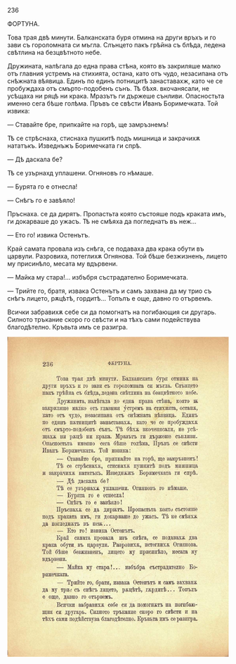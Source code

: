 ﻿236

ФОРТУНА.

Това трая двѣ минути. Балканската буря отмина на други връхъ и го зави съ гороломната си мъгла. Слънцето пакъ грѣйна съ блѣда, ледена свѣтлина на безцвѣтното небе.

Дружината, налѣгала до една права стѣна, която въ закриляше малко отъ главния устремъ на стихията, остана, като отъ чудо, незасипана отъ снѣжната вѣявица. Единъ по единъ потницитѣ занаставахж, като че се пробуждаха отъ смърто-подобенъ сънъ. Тѣ бѣхя. вкочанясали, не усѣщаха ни ряцѣ ни крака. Мразътъ ги държеше сънливи. Опасностьта именно сега бѣше голѣма. Пръвъ се свѣсти Иванъ Боримечката. Той извика:

— Ставайте бре, припкайте на горѣ, ще замръзнемъ!

Тѣ се стрѣснаха, стиснаха пушкитѣ подъ мишница и закрачихѫ нататъкъ. Изведнъжъ Боримечката ги спрѣ.

— Дѣ даскала бе?

Тѣ се узърнахд уплашени. Огняновъ го нѣмаше.

— Бурята го е отнесла!

— Снѣгъ го е завѣяло!

Пръснаха. се да дирятъ. Пропастьта която състояше подъ краката имъ, ги докарваше до ужасъ. Тѣ не смѣяха да погледнатъ въ неж...

— Ето го! извика Остенътъ.

Край самата провала изъ снѣга, се подаваха два крака обути въ царвули. Разровиха, потеглихѫ Огнянова. Той бѣше безжизненъ, лицето му присинѣло, месата му вдървени.

— Майка му стара!... избъбря състрадателно Боримечката.

— Трийте го, братя, извака Остенътъ и самъ захвана да му трио съ снѣгъ лицето, рѫцѣтѣ, гордитѣ... Топълъ е още, давно го отървемъ.

Всички забравихѫ себе си да помогнатъ на погибающия си другарь. Силното тръкание скоро го свѣсти и на тѣхъ сами подействува благодѣтелно. Кръвьта имъ се разигра.

![original](images/267.jpg)

